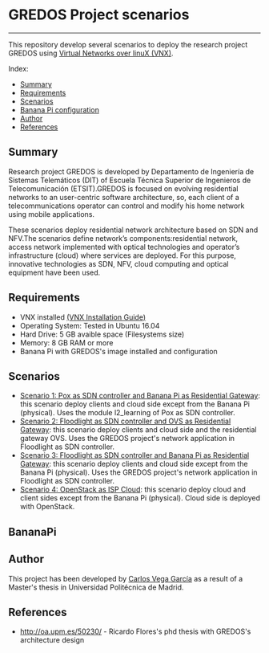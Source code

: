 # GREDOS Project scenarios
***

This repository develop several scenarios to deploy the research project GREDOS using [Virtual Networks over linuX (VNX)](http://www.dit.upm.es/~vnx/).

Index:
- [Summary](https://github.com/carlosv5/GREDOS#summary)
- [Requirements](https://github.com/carlosv5/GREDOS#requirements)
- [Scenarios](https://github.com/carlosv5/GREDOS#scenarios)
- [Banana Pi configuration](https://github.com/carlosv5/GREDOS#BananaPi)
- [Author](https://github.com/carlosv5/GREDOS#author)
- [References](https://github.com/carlosv5/GREDOS#references)


## Summary
Research project GREDOS is developed by Departamento de Ingeniería de Sistemas Telemáticos (DIT) of Escuela Técnica Superior de Ingenieros de Telecomunicación (ETSIT).GREDOS is focused on evolving residential networks to an user-centric software architecture, so, each client of a telecommunications operator can control and modify his home network using mobile applications.

These scenarios deploy residential network architecture based on SDN and NFV.The scenarios define network’s components:residential network, access network implemented with optical technologies and operator’s infrastructure (cloud) where services are deployed. For this purpose, innovative technologies as SDN, NFV, cloud computing and optical equipment have been used.

## Requirements

 - VNX installed [(VNX Installation Guide)](http://web.dit.upm.es/vnxwiki/index.php/Vnx-install)
 - Operating System: Tested in Ubuntu 16.04
 - Hard Drive: 5 GB avaible space (Filesystems size)
 - Memory: 8 GB RAM or more
 - Banana Pi with GREDOS's image installed and configuration
 
 ## Scenarios
  - [Scenario 1: Pox as SDN controller and Banana Pi as Residential Gateway](https://github.com/carlosv5/GREDOS/wiki/pox_scenario): this scenario deploy clients and cloud side except from the Banana Pi (physical). Uses the module l2_learning of Pox as SDN controller.
   - [Scenario 2: Floodlight as SDN controller and OVS as Residential Gateway](https://github.com/carlosv5/GREDOS/wiki/floodlight_all_virtual_scenario): this scenario deploy clients and cloud side and the residential gateway OVS. Uses the GREDOS project's network application in Floodlight as SDN controller.
   - [Scenario 3: Floodlight as SDN controller and Banana Pi as Residential Gateway](https://github.com/carlosv5/GREDOS/wiki/floodlight_scenario): this scenario deploy clients and cloud side except from the Banana Pi (physical). Uses the GREDOS project's network application in Floodlight as SDN controller.      
 - [Scenario 4: OpenStack as ISP Cloud](https://github.com/carlosv5/GREDOS/wiki/openstack_gredos): this scenario deploy cloud and client sides except from the Banana Pi (physical). Cloud side is deployed with OpenStack.
 
 ## BananaPi

 
## Author

This project has been developed by [Carlos Vega García](https://es.linkedin.com/in/carlos-vega-garc%C3%ADa-449795150) as a result of a Master's thesis in Universidad Politécnica de Madrid.

## References
* http://oa.upm.es/50230/ - Ricardo Flores's phd thesis with GREDOS's architecture design

